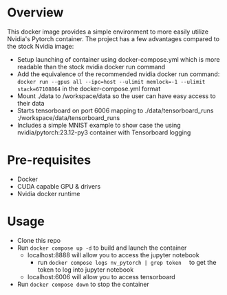 # Overview
This docker image provides a simple environment to more easily utilize Nvidia's Pytorch container. The project has a few advantages compared to the stock Nvidia image:
- Setup launching of container using docker-compose.yml which is more readable than the stock nvidia docker run command
- Add the equivalence of the recommended nvidia docker run command: `docker run --gpus all --ipc=host --ulimit memlock=-1 --ulimit stack=67108864` in the docker-compose.yml format
- Mount ./data to /workspace/data so the user can have easy access to their data
- Starts tensorboard on port 6006 mapping to ./data/tensorboard_runs :/workspace/data/tensorboard_runs
- Includes a simple MNIST example to show case the using nvidia/pytorch:23.12-py3 container with Tensorboard logging

# Pre-requisites
- Docker
- CUDA capable GPU & drivers
- Nvidia docker runtime

# Usage
- Clone this repo
- Run `docker compose up -d` to build and launch the container
   - localhost:8888 will allow you to access the jupyter notebook
       - run `docker compose logs nv_pytorch | grep token  ` to get the token to log into jupyter notebook
   - localhost:6006 will allow you to access tensorboard
- Run `docker compose down` to stop the container
